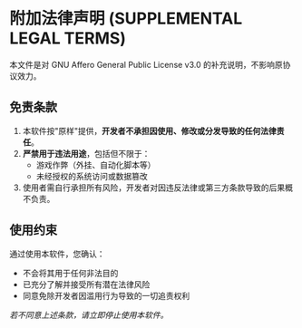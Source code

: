 # 附加法律声明 (SUPPLEMENTAL LEGAL TERMS)

本文件是对 GNU Affero General Public License v3.0 的补充说明，不影响原协议效力。

## 免责条款
1. 本软件按"原样"提供，**开发者不承担因使用、修改或分发导致的任何法律责任**。
2. **严禁用于违法用途**，包括但不限于：
   - 游戏作弊（外挂、自动化脚本等）
   - 未经授权的系统访问或数据篡改
3. 使用者需自行承担所有风险，开发者对因违反法律或第三方条款导致的后果概不负责。

## 使用约束
通过使用本软件，您确认：
- 不会将其用于任何非法目的
- 已充分了解并接受所有潜在法律风险
- 同意免除开发者因滥用行为导致的一切追责权利

*若不同意上述条款，请立即停止使用本软件。*